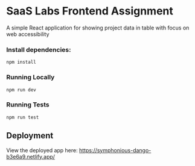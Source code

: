 # SaaS Labs Frontend Assignment
A simple React application for showing project data in table with focus on web accessibility 

### Install dependencies:

    npm install

### Running Locally

    npm run dev

### Running Tests

    npm run test

## Deployment
View the deployed app here:
https://symphonious-dango-b3e6a9.netlify.app/
